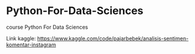 # Python-For-Data-Sciences
course Python For Data Sciences



Link kaggle: https://www.kaggle.com/code/pajarbebek/analisis-sentimen-komentar-instagram
